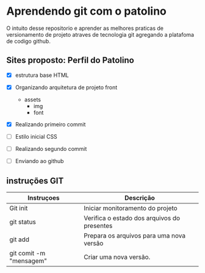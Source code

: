 # Aprendendo git com o patolino

O intuito desse repositorio e aprender as melhores praticas de versionamento de projeto atraves de tecnologia git agregando a platafoma de codigo github.

## Sites proposto: Perfil do Patolino

- [x] estrutura base HTML
- [x] Organizando arquitetura de projeto front
    - assets
        - img
        - font
- [x] Realizando primeiro commit        
- [ ] Estilo inicial CSS
- [ ] Realizando segundo commit
- [ ] Enviando ao github


## instruções GIT

| Instruçoes | Descrição |
|-|-|
|Git init|Iniciar monitoramento do projeto| 
|git status|Verifica o estado dos arquivos do presentes|
|git add|Prepara os arquivos para uma nova versão|
|git comit -m "mensagem"|Criar uma nova versão.|